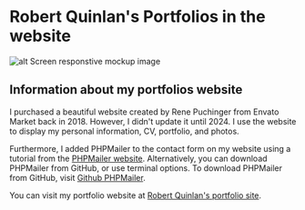 # Robert Quinlan's Portfolios in the website

![alt Screen responstive mockup image]( img/Readme-image/RQ_Resume_site_mockup.png)

## Information about my portfolios website

I purchased a beautiful website created by Rene Puchinger from Envato Market back in 2018. However, I didn't update it until 2024. I use the website to display my personal information, CV, portfolio, and photos.

Furthermore, I added PHPMailer to the contact form on my website using a tutorial from the [PHPMailer website](https://www.youtube.com/watch?v=IgyCkBgMVBc). Alternatively, you can download PHPMailer from GitHub, or use terminal options. To download PHPMailer from GitHub, visit [Github PHPMailer](https://github.com/PHPMailer/PHPMailer?tab=readme-ov-file).

You can visit my portfolio website at [Robert Quinlan's portfolio site](https://robert-quinlan-cv-b1d565eee35f.herokuapp.com/).

